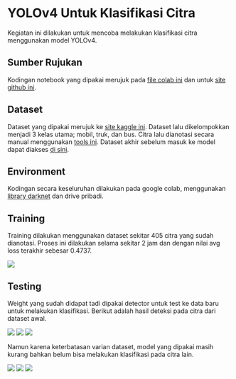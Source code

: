 # **YOLOv4 Untuk Klasifikasi Citra**
Kegiatan ini dilakukan untuk mencoba melakukan klasifikasi citra menggunakan model YOLOv4.

## Sumber Rujukan
Kodingan notebook yang dipakai merujuk pada [file colab ini](https://github.com/techzizou/yolov4-custom_Training) dan untuk [site github ini](https://github.com/techzizou/yolov4-custom_Training).

## Dataset
Dataset yang dipakai merujuk ke [site kaggle ini](https://www.kaggle.com/datasets/sdevkota007/vehicles-nepal).  Dataset lalu dikelompokkan menjadi 3 kelas utama; mobil, truk, dan bus. Citra lalu dianotasi secara manual menggunakan [tools ini](https://github.com/techzizou/OpenLabeling). Dataset akhir sebelum masuk ke model dapat diakses [di sini](https://drive.google.com/drive/folders/19rPellKfH1cEiQYhg3sWIh0rOwYYzCjU?usp=share_link).

## Environment
Kodingan secara keseluruhan dilakukan pada google colab, menggunakan [library darknet](https://github.com/AlexeyAB/darknet) dan drive pribadi.

## Training
Training dilakukan menggunakan dataset sekitar 405 citra yang sudah dianotasi. Proses ini dilakukan selama sekitar 2 jam dan dengan nilai avg loss terakhir sebesar 0.4737.

![](https://github.com/alfinata/CV-AI-Kelompok1/blob/main/images/training.png)

## Testing
Weight yang sudah didapat tadi dipakai detector untuk test ke data baru untuk melakukan klasifikasi. Berikut adalah hasil deteksi pada citra dari dataset awal.

![](https://github.com/alfinata/CV-AI-Kelompok1/blob/main/images/testin1.png)
![](https://github.com/alfinata/CV-AI-Kelompok1/blob/main/images/testin2.png)
![](https://github.com/alfinata/CV-AI-Kelompok1/blob/main/images/testin3.png)

Namun karena keterbatasan varian dataset, model yang dipakai masih kurang bahkan belum bisa melakukan klasifikasi pada citra lain.

![](https://github.com/alfinata/CV-AI-Kelompok1/blob/main/images/testin4.png)
![](https://github.com/alfinata/CV-AI-Kelompok1/blob/main/images/testin5.png)
![](https://github.com/alfinata/CV-AI-Kelompok1/blob/main/images/testin6.png)
